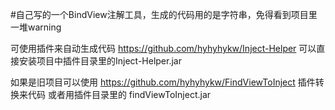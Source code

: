 #自己写的一个BindView注解工具，生成的代码用的是字符串，免得看到项目里一堆warning

可使用插件来自动生成代码 https://github.com/hyhyhykw/Inject-Helper
可以直接安装项目中插件目录里的Inject-Helper.jar

如果是旧项目可以使用 https://github.com/hyhyhykw/FindViewToInject 插件转换来代码
或者用插件目录里的 findViewToInject.jar